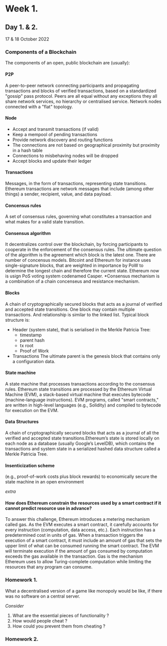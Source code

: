 # Week 1.
## Day 1. & 2. 

17 & 18 October 2022

### Components of a Blockchain 

The components of an open, public blockchain are (usually):
#### P2P
A peer-to-peer network connecting participants and propagating transactions and blocks of verified transactions, based on a standardized "gossip" pass protocol. Peers are all equal without any exceptions they all share network services, no hierarchy or centralised service. 
Network nodes connected with a "flat" topology. 
#### Node
+ Accept and transmit transactions (if valid)
+ Keep a mempool of pending transactions
+ Provide network discovery and routing functions
+ The connections are not based on geographical proximity but proximity in a hash table
+ Connections to misbehaving nodes will be dropped
+ Accept blocks and update their ledger

#### Transactions 
Messages, in the form of transactions, representing state transitions. Ethereum transactions are network messages that include (among other things) a sender, recipient, value, and data payload.
#### Concensus rules 
A set of consensus rules, governing what constitutes a transaction and what makes for a valid state transition. 
#### Consensus algorithm
It decentralizes control over the blockchain, by forcing participants to cooperate in the enforcement of the consensus rules. The ultimate question of the algorithm is the agreement which block is the latest one. There are number of concensus models. Bitcoint and Ethereum for instance uses single-signature blocks, that are weighted in importance by PoW to determine the longest chain and therefore the current state. Ethereum now is usign PoS voting system codenamed Casper. 
*Consensus mechanism is a combination of a chain concenseus and resistance mechanism.
#### Blocks
A chain of cryptographically secured blocks that acts as a journal of verified and accepted state transitions. One block may contain multiple transactions. And relationship is similar to the linked list. Typical block structure is: 
+ Header (system state), that is serialised in the Merkle Patricia Tree:
    + timestamp
    + parent hash 
    + tx root
    + Proof of Work
+ Transactions
 The ultimate parent is the genesis block that contains only a configuration data. 
 
#### State machine
A state machine that processes transactions according to the consensus rules. Ethereum state transitions are processed by the Ethereum Virtual Machine (EVM), a stack-based virtual machine that executes bytecode (machine-language instructions). EVM programs, called "smart contracts," are written in high-level languages (e.g., Solidity) and compiled to bytecode for execution on the EVM.
#### Data Structures
A chain of cryptographically secured blocks that acts as a journal of all the verified and accepted state transitions.Ethereum’s state is stored locally on each node as a database (usually Google’s LevelDB), which contains the transactions and system state in a serialized hashed data structure called a Merkle Patricia Tree.
#### Insenticization scheme
(e.g., proof-of-work costs plus block rewards) to economically secure the state machine in an open environment

*extra* 
#### How does Ethereum constrain the resources used by a smart contract if it cannot predict resource use in advance?
To answer this challenge, Ethereum introduces a metering mechanism called gas. As the EVM executes a smart contract, it carefully accounts for every instruction (computation, data access, etc.). Each instruction has a predetermined cost in units of gas. When a transaction triggers the execution of a smart contract, it must include an amount of gas that sets the upper limit of what can be consumed running the smart contract. The EVM will terminate execution if the amount of gas consumed by computation exceeds the gas available in the transaction. Gas is the mechanism Ethereum uses to allow Turing-complete computation while limiting the resources that any program can consume.

### Homework 1.
What a decentralised version of a game like monopoly would be like, if there was no software on a central server.

*Consider*
1. What are the essential pieces of functionality ?
3. How would people cheat ?
4. How could you prevent them from cheating ?

### Homework 2. 




